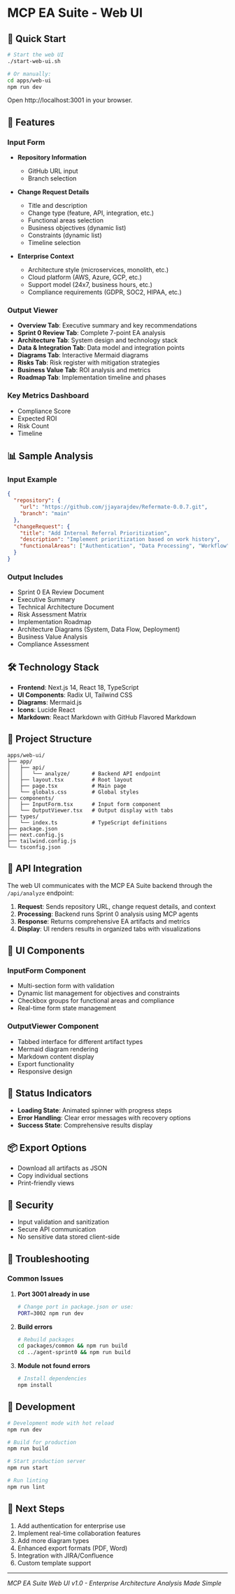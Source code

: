 # MCP EA Suite - Web UI

## 🚀 Quick Start

```bash
# Start the web UI
./start-web-ui.sh

# Or manually:
cd apps/web-ui
npm run dev
```

Open http://localhost:3001 in your browser.

## 🎯 Features

### Input Form
- **Repository Information**
  - GitHub URL input
  - Branch selection
  
- **Change Request Details**
  - Title and description
  - Change type (feature, API, integration, etc.)
  - Functional areas selection
  - Business objectives (dynamic list)
  - Constraints (dynamic list)
  - Timeline selection

- **Enterprise Context**
  - Architecture style (microservices, monolith, etc.)
  - Cloud platform (AWS, Azure, GCP, etc.)
  - Support model (24x7, business hours, etc.)
  - Compliance requirements (GDPR, SOC2, HIPAA, etc.)

### Output Viewer
- **Overview Tab**: Executive summary and key recommendations
- **Sprint 0 Review Tab**: Complete 7-point EA analysis
- **Architecture Tab**: System design and technology stack
- **Data & Integration Tab**: Data model and integration points
- **Diagrams Tab**: Interactive Mermaid diagrams
- **Risks Tab**: Risk register with mitigation strategies
- **Business Value Tab**: ROI analysis and metrics
- **Roadmap Tab**: Implementation timeline and phases

### Key Metrics Dashboard
- Compliance Score
- Expected ROI
- Risk Count
- Timeline

## 📊 Sample Analysis

### Input Example
```json
{
  "repository": {
    "url": "https://github.com/jjayarajdev/Refermate-0.0.7.git",
    "branch": "main"
  },
  "changeRequest": {
    "title": "Add Internal Referral Prioritization",
    "description": "Implement prioritization based on work history",
    "functionalAreas": ["Authentication", "Data Processing", "Workflow"]
  }
}
```

### Output Includes
- Sprint 0 EA Review Document
- Executive Summary
- Technical Architecture Document
- Risk Assessment Matrix
- Implementation Roadmap
- Architecture Diagrams (System, Data Flow, Deployment)
- Business Value Analysis
- Compliance Assessment

## 🛠️ Technology Stack

- **Frontend**: Next.js 14, React 18, TypeScript
- **UI Components**: Radix UI, Tailwind CSS
- **Diagrams**: Mermaid.js
- **Icons**: Lucide React
- **Markdown**: React Markdown with GitHub Flavored Markdown

## 📁 Project Structure

```
apps/web-ui/
├── app/
│   ├── api/
│   │   └── analyze/       # Backend API endpoint
│   ├── layout.tsx         # Root layout
│   ├── page.tsx           # Main page
│   └── globals.css        # Global styles
├── components/
│   ├── InputForm.tsx      # Input form component
│   └── OutputViewer.tsx   # Output display with tabs
├── types/
│   └── index.ts           # TypeScript definitions
├── package.json
├── next.config.js
├── tailwind.config.js
└── tsconfig.json
```

## 🔧 API Integration

The web UI communicates with the MCP EA Suite backend through the `/api/analyze` endpoint:

1. **Request**: Sends repository URL, change request details, and context
2. **Processing**: Backend runs Sprint 0 analysis using MCP agents
3. **Response**: Returns comprehensive EA artifacts and metrics
4. **Display**: UI renders results in organized tabs with visualizations

## 🎨 UI Components

### InputForm Component
- Multi-section form with validation
- Dynamic list management for objectives and constraints
- Checkbox groups for functional areas and compliance
- Real-time form state management

### OutputViewer Component
- Tabbed interface for different artifact types
- Mermaid diagram rendering
- Markdown content display
- Export functionality
- Responsive design

## 🚦 Status Indicators

- **Loading State**: Animated spinner with progress steps
- **Error Handling**: Clear error messages with recovery options
- **Success State**: Comprehensive results display

## 📦 Export Options

- Download all artifacts as JSON
- Copy individual sections
- Print-friendly views

## 🔐 Security

- Input validation and sanitization
- Secure API communication
- No sensitive data stored client-side

## 🐛 Troubleshooting

### Common Issues

1. **Port 3001 already in use**
   ```bash
   # Change port in package.json or use:
   PORT=3002 npm run dev
   ```

2. **Build errors**
   ```bash
   # Rebuild packages
   cd packages/common && npm run build
   cd ../agent-sprint0 && npm run build
   ```

3. **Module not found errors**
   ```bash
   # Install dependencies
   npm install
   ```

## 📝 Development

```bash
# Development mode with hot reload
npm run dev

# Build for production
npm run build

# Start production server
npm run start

# Run linting
npm run lint
```

## 🎯 Next Steps

1. Add authentication for enterprise use
2. Implement real-time collaboration features
3. Add more diagram types
4. Enhanced export formats (PDF, Word)
5. Integration with JIRA/Confluence
6. Custom template support

---

*MCP EA Suite Web UI v1.0 - Enterprise Architecture Analysis Made Simple*